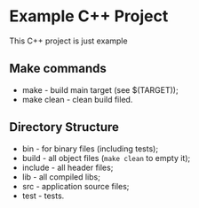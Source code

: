 # Example C++ Project #
This C++ project is just example

## Make commands ##

* make - build main target (see $(TARGET));
* make clean - clean build filed.

## Directory Structure ##

* bin - for binary files (including tests);
* build - all object files (`make clean` to empty it);
* include - all header files;
* lib - all compiled libs;
* src - application source files;
* test - tests.
